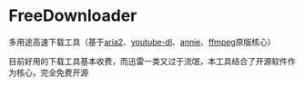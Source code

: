 # FreeDownloader


多用途高速下载工具（基于[aria2](https://aria2.github.io/)、[youtube-dl](https://github.com/ytdl-org/youtube-dl)、[annie](https://github.com/iawia002/annie)、[ffmpeg](https://ffmpeg.org/)原版核心）

目前好用的下载工具基本收费，而迅雷一类又过于流氓，本工具结合了开源软件作为核心，完全免费开源
